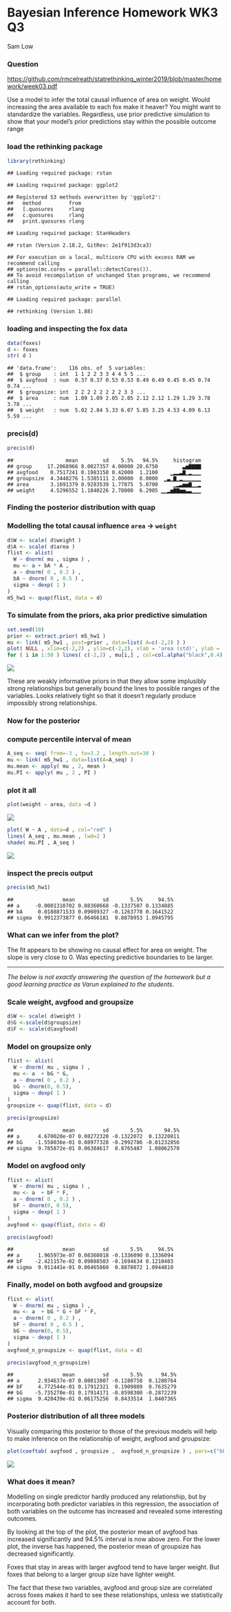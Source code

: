 # Bayesian Inference Homework WK3 Q3
Sam Low

### Question

<a href="https://github.com/rmcelreath/statrethinking_winter2019/blob/master/homework/week03.pdf" class="uri">https://github.com/rmcelreath/statrethinking_winter2019/blob/master/homework/week03.pdf</a>

Use a model to infer the total causal influence of area on weight. Would
increasing the area available to each fox make it heaver? You might want
to standardize the variables. Regardless, use prior predictive
simulation to show that your model’s prior predictions stay within the
possible outcome range

### load the rethinking package

``` r
library(rethinking)
```

    ## Loading required package: rstan

    ## Loading required package: ggplot2

    ## Registered S3 methods overwritten by 'ggplot2':
    ##   method         from 
    ##   [.quosures     rlang
    ##   c.quosures     rlang
    ##   print.quosures rlang

    ## Loading required package: StanHeaders

    ## rstan (Version 2.18.2, GitRev: 2e1f913d3ca3)

    ## For execution on a local, multicore CPU with excess RAM we recommend calling
    ## options(mc.cores = parallel::detectCores()).
    ## To avoid recompilation of unchanged Stan programs, we recommend calling
    ## rstan_options(auto_write = TRUE)

    ## Loading required package: parallel

    ## rethinking (Version 1.88)

### loading and inspecting the fox data

``` r
data(foxes)
d <- foxes
str( d )
```

    ## 'data.frame':    116 obs. of  5 variables:
    ##  $ group    : int  1 1 2 2 3 3 4 4 5 5 ...
    ##  $ avgfood  : num  0.37 0.37 0.53 0.53 0.49 0.49 0.45 0.45 0.74 0.74 ...
    ##  $ groupsize: int  2 2 2 2 2 2 2 2 3 3 ...
    ##  $ area     : num  1.09 1.09 2.05 2.05 2.12 2.12 1.29 1.29 3.78 3.78 ...
    ##  $ weight   : num  5.02 2.84 5.33 6.07 5.85 3.25 4.53 4.09 6.13 5.59 ...

### precis(d)

``` r
precis(d)
```

    ##                 mean        sd    5.5%   94.5%     histogram
    ## group     17.2068966 8.0027357 4.00000 28.6750        ▃▅▇▇▇▇
    ## avgfood    0.7517241 0.1983158 0.42000  1.2100    ▁▂▂▃▇▁▂▁▁▁
    ## groupsize  4.3448276 1.5385111 2.00000  8.0000  ▁▃▁▇▁▂▁▁▁▁▁▁
    ## area       3.1691379 0.9283539 1.77875  5.0700     ▁▂▃▅▅▇▁▁▂
    ## weight     4.5296552 1.1840226 2.78000  6.2905 ▁▁▂▅▇▇▅▅▃▃▁▁▁

### Finding the posterior distribution with quap

### Modelling the total causal influence `area` -&gt; `weight`

``` r
d$W <- scale( d$weight )
d$A <- scale( d$area )
flist <- alist(
  W ~ dnorm( mu , sigma ) ,
  mu <- a + bA * A ,
  a ~ dnorm( 0 , 0.2 ) ,
  bA ~ dnorm( 0 , 0.5 ) ,
  sigma ~ dexp( 1 )
)
m5_hw1 <- quap(flist, data = d)
```

### To simulate from the priors, aka prior predictive simulation

``` r
set.seed(10)
prior <- extract.prior( m5_hw1 )
mu <- link( m5_hw1 , post=prior , data=list( A=c(-2,2) ) )
plot( NULL , xlim=c(-2,2) , ylim=c(-2,2), xlab = 'area (std)', ylab = 'weight (std)')
for ( i in 1:50 ) lines( c(-2,2) , mu[i,] , col=col.alpha("black",0.4) )
```

![](q1_foxes_files/figure-markdown_github/sim-1.png)

These are weakly informative priors in that they allow some implusibly
strong relationships but generally bound the lines to possible ranges of
the variables. Looks relatively tight so that it doesn’t regularly
produce impossibly strong relationships.

### Now for the posterior

### compute percentile interval of mean

``` r
A_seq <- seq( from=-3 , to=3.2 , length.out=30 )
mu <- link( m5_hw1 , data=list(A=A_seq) )
mu.mean <- apply( mu , 2, mean )
mu.PI <- apply( mu , 2 , PI )
```

### plot it all

``` r
plot(weight ~ area, data =d )
```

![](q1_foxes_files/figure-markdown_github/plotall-1.png)

``` r
plot( W ~ A , data=d , col="red" )
lines( A_seq , mu.mean , lwd=2 )
shade( mu.PI , A_seq )
```

![](q1_foxes_files/figure-markdown_github/plotall-2.png)

### inspect the precis output

``` r
precis(m5_hw1)
```

    ##                mean         sd       5.5%     94.5%
    ## a     -0.0001310702 0.08360668 -0.1337507 0.1334885
    ## bA     0.0188871533 0.09089327 -0.1263778 0.1641522
    ## sigma  0.9912373877 0.06466181  0.8878953 1.0945795

### What can we infer from the plot?

The fit appears to be showing no causal effect for area on weight. The
slope is very close to 0. Was epecting predictive boundaries to be
larger.

------------------------------------------------------------------------

*The below is not exactly answering the question of the homework but a
good learning practice as Varun explained to the students.*

### Scale weight, avgfood and groupsize

``` r
d$W <- scale( d$weight )
d$G <-scale(d$groupsize)
d$F <- scale(d$avgfood) 
```

### Model on groupsize only

``` r
flist <- alist(
  W ~ dnorm( mu , sigma ) ,
  mu <- a  + bG * G,
  a ~ dnorm( 0 , 0.2 ) ,
  bG ~ dnorm(0, 0.5),
  sigma ~ dexp( 1 )
)
groupsize <- quap(flist, data = d)
```

``` r
precis(groupsize)
```

    ##                mean         sd       5.5%       94.5%
    ## a      4.670020e-07 0.08272320 -0.1322072  0.13220811
    ## bG    -1.558036e-01 0.08977328 -0.2992786 -0.01232856
    ## sigma  9.785872e-01 0.06384617  0.8765487  1.08062570

### Model on avgfood only

``` r
flist <- alist(
  W ~ dnorm( mu , sigma ) ,
  mu <- a  + bF * F,
  a ~ dnorm( 0 , 0.2 ) ,
  bF ~ dnorm(0, 0.5),
  sigma ~ dexp( 1 )
)
avgfood <- quap(flist, data = d)
```

``` r
precis(avgfood)
```

    ##                mean         sd       5.5%     94.5%
    ## a      1.965973e-07 0.08360018 -0.1336090 0.1336094
    ## bF    -2.421157e-02 0.09088503 -0.1694634 0.1210403
    ## sigma  9.911441e-01 0.06465860  0.8878072 1.0944810

### Finally, model on both avgfood and groupsize

``` r
flist <- alist(
  W ~ dnorm( mu , sigma ) ,
  mu <- a  + bG * G + bF * F,
  a ~ dnorm( 0 , 0.2 ) ,
  bF ~ dnorm( 0 , 0.5 ) ,
  bG ~ dnorm(0, 0.5),
  sigma ~ dexp( 1 )
)
avgfood_n_groupsize <- quap(flist, data = d)
```

``` r
precis(avgfood_n_groupsize)
```

    ##                mean         sd       5.5%      94.5%
    ## a      2.934637e-07 0.08013807 -0.1280758  0.1280764
    ## bF     4.772544e-01 0.17912321  0.1909809  0.7635279
    ## bG    -5.735270e-01 0.17914171 -0.8598300 -0.2872239
    ## sigma  9.420439e-01 0.06175256  0.8433514  1.0407365

### Posterior distribution of all three models

Visually comparing this posterior to those of the previous models will
help to make inference on the relationship of weight, avgfood and
groupsize:

``` r
plot(coeftab( avgfood , groupsize ,  avgfood_n_groupsize ) , pars=c("bF","bG") )
```

![](q1_foxes_files/figure-markdown_github/finalplot-1.png)

### What does it mean?

Modelling on single predictor hardly produced any relationship, but by
incorporating both predictor variables in this regression, the
association of both variables on the outcome has increased and revealed
some interesting outcomes.

By looking at the top of the plot, the posterior mean of avgfood has
increased significantly and 94.5% interval is now above zero. For the
lower plot, the inverse has happened, the posterior mean of groupsize
has decreased significantly.

Foxes that stay in areas with larger avgfood tend to have larger weight.
But foxes that belong to a larger group size have lighter weight.

The fact that these two variables, avgfood and group size are correlated
across foxes makes it hard to see these relationships, unless we
statistically account for both.
